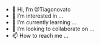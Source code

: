 - 👋 Hi, I’m @Tiagonovato
- 👀 I’m interested in ...
- 🌱 I’m currently learning ...
- 💞️ I’m looking to collaborate on ...
- 📫 How to reach me ...

<!---
Tiagonovato/Tiagonovato is a ✨ special ✨ repository because its `README.md` (this file) appears on your GitHub profile.
You can click the Preview link to take a look at your changes.
--->
